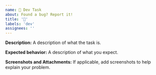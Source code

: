 ```yaml
---
name: 🧹 Dev Task
about: Found a bug? Report it!
title: '🧹'
labels: 'dev'
assignees: ''
---
```


**Description:**
A description of what the task is.

**Expected behavior:** A description of what you expect.

**Screenshots and Attachments:** If applicable, add screenshots to help explain your problem.
